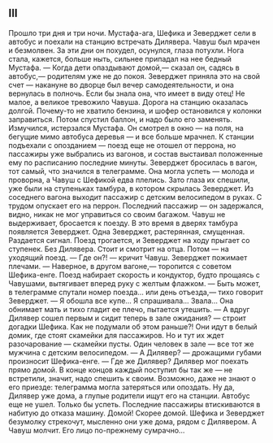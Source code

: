 ## III

Прошло три дня и три ночи. Мустафа-ага, Шефика и Зеверджет сели в автобус и поехали на станцию встречать Дилявера. Чавуш был мрачен и безмолвен. За эти дни он похудел, осунулся, глаза потухли. Нога стала, кажется, больше ныть, сильнее припадал на нее бедный Мустафа.
— Когда дети опаздывают домой,— сказал он, садясь в автобус,— родителям уже не до покоя.
Зеверджет приняла это на свой счет — накануне во дворце был вечер самодеятельности, и она вернулась в полночь. Если бы знала она, что имеет в виду отец! Не малое, а великое тревожило Чавуша.
Дорога на станцию оказалась долгой. Почему-то не хватило бензина, и шофер остановился у колонки заправиться. Потом спустил баллон, и надо было его заменять. Измучился, истерзался Мустафа. Он смотрел в окно — на поля, на бегущие мимо автобуса деревья — и все больше мрачнел.
К станции подъехали с опозданием — поезд еще не отошел от перрона, но пассажиры уже выбрались из вагонов, и состав выстаивал положенные ему по расписанию последние минуты. Зеверджет бросилась в вагон, тот самый, что значился в телеграмме. Она могла успеть — молода и проворна, а Чавуш с Шефикой едва плелись. Зато глаза их спешили, уже были на ступеньках тамбура, в котором скрылась Зеверджет.
Из соседнего вагона выходит пассажир с детским велосипедом в руках. С трудом опускает его на перрон. Последний пассажир — он задержался, видно, никак не мог управиться со своим багажом. Чавуш не выдерживает, бросается к поезду. В это время в дверях тамбура появляется Зеверджет. Одна Зеверджет, растерянная, смущенная.
Раздается сигнал. Поезд трогается, и Зеверджет на ходу прыгает со ступенек. Без Дилявера. Стоит и смотрит на отца. Потом — на уходящий поезд.
— Где он?! — кричит Чавуш.
Зеверджет пожимает плечами.
— Наверное, в другом вагоне,— торопится с советом Шефика-енге.
Поезд набирает скорость и кондуктор, будто прощаясь с Чавушами, вытягивает вперед руку с желтым флажком.
— Быть может, в телеграмме спутали номер поезда... или день отъезда,— тихо говорит Зеверджет. — Я обошла все купе... Я спрашивала... Звала...
Она обнимает мать и тихо гладит ее плечо, пытается утешить.
— А вдруг Дилявер сошел первым и сидит теперь в зале ожидания? — строит догадки Шефика.
Как не подумали об этом раньше?! Они идут в белый домик, где стоят скамейки для пассажиров. Но и тут их ждет разочарование — скамейки пусты. Один человек в зале — все тот же мужчина с детским велосипедом.
— А Дилявер? — дрожащими губами произносит Шефика-енге. — Где же Дилявер?
Дилявер мог поехать прямо домой. В конце концов каждый поступил бы так же — не встретили, значит, надо спешить к своим. Возможно, даже не знают о его приезде: телеграмма могла затеряться или опоздать. Ну да, Дилявер уже дома, а глупые родители ищут его на станции.
Автобус еще не ушел. Только бы успеть. Последние пассажиры втискиваются в набитую до отказа машину.
Домой! Скорее домой. Шефика и Зеверджет безумолку стрекочут, мысленно они уже дома, рядом с Дилявером. А Чавуш молчит. Его лицо по-прежнему сумрачно...
